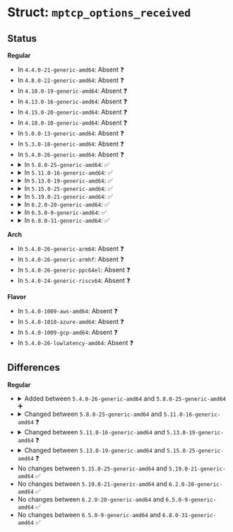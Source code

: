 # Struct: <code>mptcp_options_received</code>

## Status
<b>Regular</b>
<ul>
<li>
In <code>4.4.0-21-generic-amd64</code>: Absent ❓
</li>
<li>
In <code>4.8.0-22-generic-amd64</code>: Absent ❓
</li>
<li>
In <code>4.10.0-19-generic-amd64</code>: Absent ❓
</li>
<li>
In <code>4.13.0-16-generic-amd64</code>: Absent ❓
</li>
<li>
In <code>4.15.0-20-generic-amd64</code>: Absent ❓
</li>
<li>
In <code>4.18.0-10-generic-amd64</code>: Absent ❓
</li>
<li>
In <code>5.0.0-13-generic-amd64</code>: Absent ❓
</li>
<li>
In <code>5.3.0-18-generic-amd64</code>: Absent ❓
</li>
<li>
In <code>5.4.0-26-generic-amd64</code>: Absent ❓
</li>
<li>
<details>
<summary>In <code>5.8.0-25-generic-amd64</code>: ✅</summary>

```c
struct mptcp_options_received {
    u64 sndr_key;
    u64 rcvr_key;
    u64 data_ack;
    u64 data_seq;
    u32 subflow_seq;
    u16 data_len;
    u16 mp_capable;
    u16 mp_join;
    u16 dss;
    u16 add_addr;
    u16 rm_addr;
    u16 family;
    u16 echo;
    u16 backup;
    u32 token;
    u32 nonce;
    u64 thmac;
    u8[20] hmac;
    u8 join_id;
    u8 use_map;
    u8 dsn64;
    u8 data_fin;
    u8 use_ack;
    u8 ack64;
    u8 mpc_map;
    u8 __unused;
    u8 addr_id;
    u8 rm_id;
    struct in_addr addr;
    struct in6_addr addr6;
    u64 ahmac;
    u16 port;
}
```
</details>
</li>
<li>
<details>
<summary>In <code>5.11.0-16-generic-amd64</code>: ✅</summary>

```c
struct mptcp_options_received {
    u64 sndr_key;
    u64 rcvr_key;
    u64 data_ack;
    u64 data_seq;
    u32 subflow_seq;
    u16 data_len;
    u16 mp_capable;
    u16 mp_join;
    u16 fastclose;
    u16 dss;
    u16 add_addr;
    u16 rm_addr;
    u16 family;
    u16 echo;
    u16 backup;
    u32 token;
    u32 nonce;
    u64 thmac;
    u8[20] hmac;
    u8 join_id;
    u8 use_map;
    u8 dsn64;
    u8 data_fin;
    u8 use_ack;
    u8 ack64;
    u8 mpc_map;
    u8 __unused;
    u8 addr_id;
    u8 rm_id;
    struct in_addr addr;
    struct in6_addr addr6;
    u64 ahmac;
    u16 port;
}
```
</details>
</li>
<li>
<details>
<summary>In <code>5.13.0-19-generic-amd64</code>: ✅</summary>

```c
struct mptcp_options_received {
    u64 sndr_key;
    u64 rcvr_key;
    u64 data_ack;
    u64 data_seq;
    u32 subflow_seq;
    u16 data_len;
    u16 mp_capable;
    u16 mp_join;
    u16 fastclose;
    u16 reset;
    u16 dss;
    u16 add_addr;
    u16 rm_addr;
    u16 mp_prio;
    u16 echo;
    u16 backup;
    u32 token;
    u32 nonce;
    u64 thmac;
    u8[20] hmac;
    u8 join_id;
    u8 use_map;
    u8 dsn64;
    u8 data_fin;
    u8 use_ack;
    u8 ack64;
    u8 mpc_map;
    u8 __unused;
    struct mptcp_addr_info addr;
    struct mptcp_rm_list rm_list;
    u64 ahmac;
    u8 reset_reason;
    u8 reset_transient;
}
```
</details>
</li>
<li>
<details>
<summary>In <code>5.15.0-25-generic-amd64</code>: ✅</summary>

```c
struct mptcp_options_received {
    u64 sndr_key;
    u64 rcvr_key;
    u64 data_ack;
    u64 data_seq;
    u32 subflow_seq;
    u16 data_len;
    __sum16 csum;
    u16 suboptions;
    u32 token;
    u32 nonce;
    u16 use_map;
    u16 dsn64;
    u16 data_fin;
    u16 use_ack;
    u16 ack64;
    u16 mpc_map;
    u16 reset_reason;
    u16 reset_transient;
    u16 echo;
    u16 backup;
    u16 deny_join_id0;
    u16 __unused;
    u8 join_id;
    u64 thmac;
    u8[20] hmac;
    struct mptcp_addr_info addr;
    struct mptcp_rm_list rm_list;
    u64 ahmac;
    u64 fail_seq;
}
```
</details>
</li>
<li>
<details>
<summary>In <code>5.19.0-21-generic-amd64</code>: ✅</summary>

```c
struct mptcp_options_received {
    u64 sndr_key;
    u64 rcvr_key;
    u64 data_ack;
    u64 data_seq;
    u32 subflow_seq;
    u16 data_len;
    __sum16 csum;
    u16 suboptions;
    u32 token;
    u32 nonce;
    u16 use_map;
    u16 dsn64;
    u16 data_fin;
    u16 use_ack;
    u16 ack64;
    u16 mpc_map;
    u16 reset_reason;
    u16 reset_transient;
    u16 echo;
    u16 backup;
    u16 deny_join_id0;
    u16 __unused;
    u8 join_id;
    u64 thmac;
    u8[20] hmac;
    struct mptcp_addr_info addr;
    struct mptcp_rm_list rm_list;
    u64 ahmac;
    u64 fail_seq;
}
```
</details>
</li>
<li>
<details>
<summary>In <code>6.2.0-20-generic-amd64</code>: ✅</summary>

```c
struct mptcp_options_received {
    u64 sndr_key;
    u64 rcvr_key;
    u64 data_ack;
    u64 data_seq;
    u32 subflow_seq;
    u16 data_len;
    __sum16 csum;
    u16 suboptions;
    u32 token;
    u32 nonce;
    u16 use_map;
    u16 dsn64;
    u16 data_fin;
    u16 use_ack;
    u16 ack64;
    u16 mpc_map;
    u16 reset_reason;
    u16 reset_transient;
    u16 echo;
    u16 backup;
    u16 deny_join_id0;
    u16 __unused;
    u8 join_id;
    u64 thmac;
    u8[20] hmac;
    struct mptcp_addr_info addr;
    struct mptcp_rm_list rm_list;
    u64 ahmac;
    u64 fail_seq;
}
```
</details>
</li>
<li>
<details>
<summary>In <code>6.5.0-9-generic-amd64</code>: ✅</summary>

```c
struct mptcp_options_received {
    u64 sndr_key;
    u64 rcvr_key;
    u64 data_ack;
    u64 data_seq;
    u32 subflow_seq;
    u16 data_len;
    __sum16 csum;
    u16 suboptions;
    u32 token;
    u32 nonce;
    u16 use_map;
    u16 dsn64;
    u16 data_fin;
    u16 use_ack;
    u16 ack64;
    u16 mpc_map;
    u16 reset_reason;
    u16 reset_transient;
    u16 echo;
    u16 backup;
    u16 deny_join_id0;
    u16 __unused;
    u8 join_id;
    u64 thmac;
    u8[20] hmac;
    struct mptcp_addr_info addr;
    struct mptcp_rm_list rm_list;
    u64 ahmac;
    u64 fail_seq;
}
```
</details>
</li>
<li>
<details>
<summary>In <code>6.8.0-31-generic-amd64</code>: ✅</summary>

```c
struct mptcp_options_received {
    u64 sndr_key;
    u64 rcvr_key;
    u64 data_ack;
    u64 data_seq;
    u32 subflow_seq;
    u16 data_len;
    __sum16 csum;
    u16 suboptions;
    u32 token;
    u32 nonce;
    u16 use_map;
    u16 dsn64;
    u16 data_fin;
    u16 use_ack;
    u16 ack64;
    u16 mpc_map;
    u16 reset_reason;
    u16 reset_transient;
    u16 echo;
    u16 backup;
    u16 deny_join_id0;
    u16 __unused;
    u8 join_id;
    u64 thmac;
    u8[20] hmac;
    struct mptcp_addr_info addr;
    struct mptcp_rm_list rm_list;
    u64 ahmac;
    u64 fail_seq;
}
```
</details>
</li>
</ul>
<b>Arch</b>
<ul>
<li>
In <code>5.4.0-26-generic-arm64</code>: Absent ❓
</li>
<li>
In <code>5.4.0-26-generic-armhf</code>: Absent ❓
</li>
<li>
In <code>5.4.0-26-generic-ppc64el</code>: Absent ❓
</li>
<li>
In <code>5.4.0-24-generic-riscv64</code>: Absent ❓
</li>
</ul>
<b>Flavor</b>
<ul>
<li>
In <code>5.4.0-1009-aws-amd64</code>: Absent ❓
</li>
<li>
In <code>5.4.0-1010-azure-amd64</code>: Absent ❓
</li>
<li>
In <code>5.4.0-1009-gcp-amd64</code>: Absent ❓
</li>
<li>
In <code>5.4.0-26-lowlatency-amd64</code>: Absent ❓
</li>
</ul>

## Differences
<b>Regular</b>
<ul>
<li>
<details>
<summary>Added between <code>5.4.0-26-generic-amd64</code> and <code>5.8.0-25-generic-amd64</code> ➕</summary>

```c
struct mptcp_options_received {
    u64 sndr_key;
    u64 rcvr_key;
    u64 data_ack;
    u64 data_seq;
    u32 subflow_seq;
    u16 data_len;
    u16 mp_capable;
    u16 mp_join;
    u16 dss;
    u16 add_addr;
    u16 rm_addr;
    u16 family;
    u16 echo;
    u16 backup;
    u32 token;
    u32 nonce;
    u64 thmac;
    u8[20] hmac;
    u8 join_id;
    u8 use_map;
    u8 dsn64;
    u8 data_fin;
    u8 use_ack;
    u8 ack64;
    u8 mpc_map;
    u8 __unused;
    u8 addr_id;
    u8 rm_id;
    struct in_addr addr;
    struct in6_addr addr6;
    u64 ahmac;
    u16 port;
}
```
</details>
</li>
<li>
<details>
<summary>Changed between <code>5.8.0-25-generic-amd64</code> and <code>5.11.0-16-generic-amd64</code> ❓</summary>
<ul>
<li>
<b>Field added. </b>
<code>u16 fastclose</code>
</li>
</ul>
</details>
</li>
<li>
<details>
<summary>Changed between <code>5.11.0-16-generic-amd64</code> and <code>5.13.0-19-generic-amd64</code> ❓</summary>
<ul>
<li>
<b>Field added. </b>
<code>u16 reset</code>
</li>
<li>
<b>Field added. </b>
<code>u16 mp_prio</code>
</li>
<li>
<b>Field added. </b>
<code>struct mptcp_rm_list rm_list</code>
</li>
<li>
<b>Field added. </b>
<code>u8 reset_reason</code>
</li>
<li>
<b>Field added. </b>
<code>u8 reset_transient</code>
</li>
<li>
<b>Field removed. </b>
<code>u16 family</code>
</li>
<li>
<b>Field removed. </b>
<code>u8 addr_id</code>
</li>
<li>
<b>Field removed. </b>
<code>u8 rm_id</code>
</li>
<li>
<b>Field removed. </b>
<code>struct in6_addr addr6</code>
</li>
<li>
<b>Field removed. </b>
<code>u16 port</code>
</li>
<li>
<b>Field type changed. </b>
<code>struct in_addr addr</code> ➡️ <code>struct mptcp_addr_info addr</code>
</li>
</ul>
</details>
</li>
<li>
<details>
<summary>Changed between <code>5.13.0-19-generic-amd64</code> and <code>5.15.0-25-generic-amd64</code> ❓</summary>
<ul>
<li>
<b>Field added. </b>
<code>__sum16 csum</code>
</li>
<li>
<b>Field added. </b>
<code>u16 suboptions</code>
</li>
<li>
<b>Field added. </b>
<code>u16 deny_join_id0</code>
</li>
<li>
<b>Field added. </b>
<code>u64 fail_seq</code>
</li>
<li>
<b>Field removed. </b>
<code>u16 mp_capable</code>
</li>
<li>
<b>Field removed. </b>
<code>u16 mp_join</code>
</li>
<li>
<b>Field removed. </b>
<code>u16 fastclose</code>
</li>
<li>
<b>Field removed. </b>
<code>u16 reset</code>
</li>
<li>
<b>Field removed. </b>
<code>u16 dss</code>
</li>
<li>
<b>Field removed. </b>
<code>u16 add_addr</code>
</li>
<li>
<b>Field removed. </b>
<code>u16 rm_addr</code>
</li>
<li>
<b>Field removed. </b>
<code>u16 mp_prio</code>
</li>
<li>
<b>Field type changed. </b>
<code>u8 use_map</code> ➡️ <code>u16 use_map</code>
</li>
<li>
<b>Field type changed. </b>
<code>u8 dsn64</code> ➡️ <code>u16 dsn64</code>
</li>
<li>
<b>Field type changed. </b>
<code>u8 data_fin</code> ➡️ <code>u16 data_fin</code>
</li>
<li>
<b>Field type changed. </b>
<code>u8 use_ack</code> ➡️ <code>u16 use_ack</code>
</li>
<li>
<b>Field type changed. </b>
<code>u8 ack64</code> ➡️ <code>u16 ack64</code>
</li>
<li>
<b>Field type changed. </b>
<code>u8 mpc_map</code> ➡️ <code>u16 mpc_map</code>
</li>
<li>
<b>Field type changed. </b>
<code>u8 __unused</code> ➡️ <code>u16 __unused</code>
</li>
<li>
<b>Field type changed. </b>
<code>u8 reset_reason</code> ➡️ <code>u16 reset_reason</code>
</li>
<li>
<b>Field type changed. </b>
<code>u8 reset_transient</code> ➡️ <code>u16 reset_transient</code>
</li>
</ul>
</details>
</li>
<li>
No changes between <code>5.15.0-25-generic-amd64</code> and <code>5.19.0-21-generic-amd64</code> ✅
</li>
<li>
No changes between <code>5.19.0-21-generic-amd64</code> and <code>6.2.0-20-generic-amd64</code> ✅
</li>
<li>
No changes between <code>6.2.0-20-generic-amd64</code> and <code>6.5.0-9-generic-amd64</code> ✅
</li>
<li>
No changes between <code>6.5.0-9-generic-amd64</code> and <code>6.8.0-31-generic-amd64</code> ✅
</li>
</ul>
